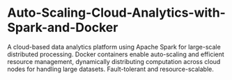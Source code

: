 # Auto-Scaling-Cloud-Analytics-with-Spark-and-Docker
A cloud-based data analytics platform using Apache Spark for large-scale distributed processing. Docker containers enable auto-scaling and efficient resource management, dynamically distributing computation across cloud nodes for handling large datasets. Fault-tolerant and resource-scalable.
